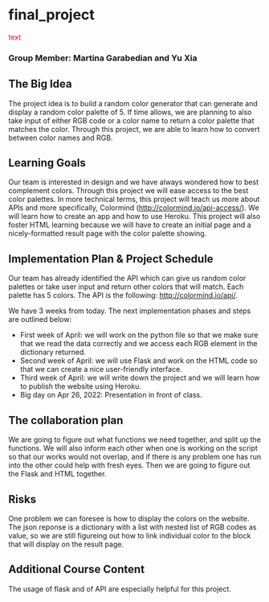 # final_project
<span style="color: red;">text</span>

### Group Member: Martina Garabedian and Yu Xia

## The Big Idea
The project idea is to build a random color generator that can generate and display a random color palette of 5. If time allows, we are planning to also take input of either RGB code or a color name to return a color palette that matches the color. Through this project, we are able to learn how to convert between color names and RGB. 

## Learning Goals
Our team is interested in design and we have always wondered how to best complement colors. Through this project we will ease access to the best color palettes. In more technical terms, this project will teach us more about APIs and more specifically, Colormind (http://colormind.io/api-access/). We will learn how to create an app and how to use Heroku. This project will also foster HTML learning because we will have to create an initial page and a nicely-formatted result page with the color palette showing.

## Implementation Plan & Project Schedule
Our team has already identified the API which can give us random color palettes or take user input and return other colors that will match. Each palette has 5 colors. The API is the following: http://colormind.io/api/. 

We have 3 weeks from today. The next implementation phases and steps are outlined below: 
* First week of April: we will work on the python file so that we make sure that we read the data correctly and we access each RGB element in the dictionary returned.
* Second week of April: we will use Flask and work on the HTML code so that we can create a nice user-friendly interface.
* Third week of April: we will write down the project and we will learn how to publish the website using Heroku.
* Big day on Apr 26, 2022: Presentation in front of class.

## The collaboration plan 
We are going to figure out what functions we need together, and split up the functions. We will also inform each other when one is working on the script so that our works would not overlap, and if there is any problem one has run into the other could help with fresh eyes.
Then we are going to figure out the Flask and HTML together.

## Risks
One problem we can foresee is how to display the colors on the website. The json reponse is a dictionary with a list with nested list of RGB codes as value, so we are still figureing out how to link individual color to the block that will display on the result page.

## Additional Course Content
The usage of flask and of API are especially helpful for this project.

